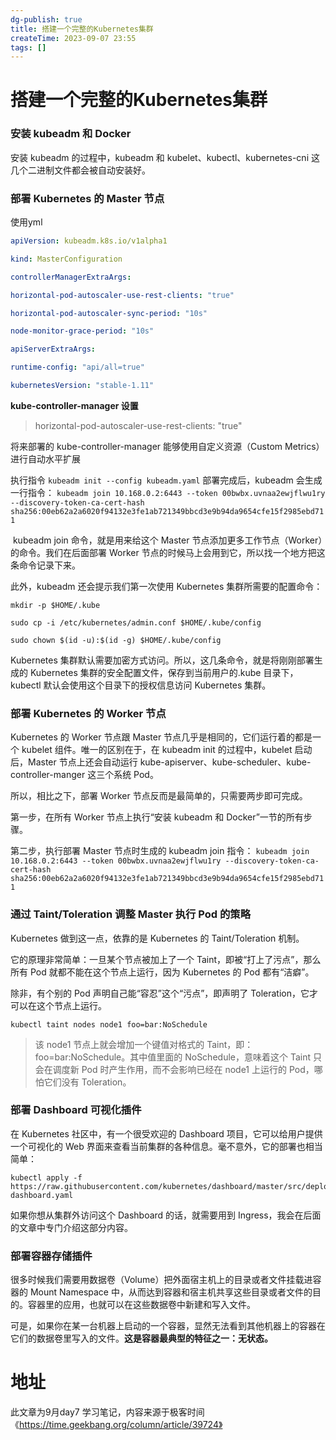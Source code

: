```yaml
---
dg-publish: true
title: 搭建一个完整的Kubernetes集群
createTime: 2023-09-07 23:55
tags: []
---
```

# 搭建一个完整的Kubernetes集群

###  安装 kubeadm 和 Docker

安装 kubeadm 的过程中，kubeadm 和 kubelet、kubectl、kubernetes-cni 这几个二进制文件都会被自动安装好。

### 部署 Kubernetes 的 Master 节点
使用yml
```yml
apiVersion: kubeadm.k8s.io/v1alpha1

kind: MasterConfiguration

controllerManagerExtraArgs:

horizontal-pod-autoscaler-use-rest-clients: "true"

horizontal-pod-autoscaler-sync-period: "10s"

node-monitor-grace-period: "10s"

apiServerExtraArgs:

runtime-config: "api/all=true"

kubernetesVersion: "stable-1.11"
```

**kube-controller-manager 设置**
>horizontal-pod-autoscaler-use-rest-clients: "true"

将来部署的 kube-controller-manager 能够使用自定义资源（Custom Metrics）进行自动水平扩展

执行指令
`kubeadm init --config kubeadm.yaml`
部署完成后，kubeadm 会生成一行指令：
`kubeadm join 10.168.0.2:6443 --token 00bwbx.uvnaa2ewjflwu1ry --discovery-token-ca-cert-hash sha256:00eb62a2a6020f94132e3fe1ab721349bbcd3e9b94da9654cfe15f2985ebd711`

 kubeadm join 命令，就是用来给这个 Master 节点添加更多工作节点（Worker）的命令。我们在后面部署 Worker 节点的时候马上会用到它，所以找一个地方把这条命令记录下来。

此外，kubeadm 还会提示我们第一次使用 Kubernetes 集群所需要的配置命令：
```
mkdir -p $HOME/.kube

sudo cp -i /etc/kubernetes/admin.conf $HOME/.kube/config

sudo chown $(id -u):$(id -g) $HOME/.kube/config
```

Kubernetes 集群默认需要加密方式访问。所以，这几条命令，就是将刚刚部署生成的 Kubernetes 集群的安全配置文件，保存到当前用户的.kube 目录下，kubectl 默认会使用这个目录下的授权信息访问 Kubernetes 集群。
### 部署 Kubernetes 的 Worker 节点

Kubernetes 的 Worker 节点跟 Master 节点几乎是相同的，它们运行着的都是一个 kubelet 组件。唯一的区别在于，在 kubeadm init 的过程中，kubelet 启动后，Master 节点上还会自动运行 kube-apiserver、kube-scheduler、kube-controller-manger 这三个系统 Pod。

所以，相比之下，部署 Worker 节点反而是最简单的，只需要两步即可完成。

第一步，在所有 Worker 节点上执行“安装 kubeadm 和 Docker”一节的所有步骤。

第二步，执行部署 Master 节点时生成的 kubeadm join 指令：
`kubeadm join 10.168.0.2:6443 --token 00bwbx.uvnaa2ewjflwu1ry --discovery-token-ca-cert-hash sha256:00eb62a2a6020f94132e3fe1ab721349bbcd3e9b94da9654cfe15f2985ebd711`

### 通过 Taint/Toleration 调整 Master 执行 Pod 的策略
Kubernetes 做到这一点，依靠的是 Kubernetes 的 Taint/Toleration 机制。

它的原理非常简单：一旦某个节点被加上了一个 Taint，即被“打上了污点”，那么所有 Pod 就都不能在这个节点上运行，因为 Kubernetes 的 Pod 都有“洁癖”。

除非，有个别的 Pod 声明自己能“容忍”这个“污点”，即声明了 Toleration，它才可以在这个节点上运行。

`kubectl taint nodes node1 foo=bar:NoSchedule`
>该 node1 节点上就会增加一个键值对格式的 Taint，即：foo=bar:NoSchedule。其中值里面的 NoSchedule，意味着这个 Taint 只会在调度新 Pod 时产生作用，而不会影响已经在 node1 上运行的 Pod，哪怕它们没有 Toleration。

### 部署 Dashboard 可视化插件

在 Kubernetes 社区中，有一个很受欢迎的 Dashboard 项目，它可以给用户提供一个可视化的 Web 界面来查看当前集群的各种信息。毫不意外，它的部署也相当简单：

````
kubectl apply -f https://raw.githubusercontent.com/kubernetes/dashboard/master/src/deploy/recommended/kubernetes-dashboard.yaml
````

如果你想从集群外访问这个 Dashboard 的话，就需要用到 Ingress，我会在后面的文章中专门介绍这部分内容。

###  部署容器存储插件

很多时候我们需要用数据卷（Volume）把外面宿主机上的目录或者文件挂载进容器的 Mount Namespace 中，从而达到容器和宿主机共享这些目录或者文件的目的。容器里的应用，也就可以在这些数据卷中新建和写入文件。

可是，如果你在某一台机器上启动的一个容器，显然无法看到其他机器上的容器在它们的数据卷里写入的文件。**这是容器最典型的特征之一：无状态。**
# 地址

此文章为9月day7 学习笔记，内容来源于极客时间《https://time.geekbang.org/column/article/39724》